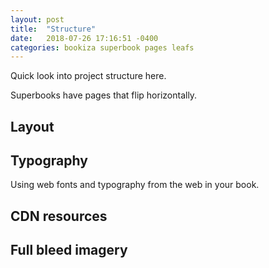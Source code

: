 ```yaml
---
layout: post
title:  "Structure"
date:   2018-07-26 17:16:51 -0400
categories: bookiza superbook pages leafs
---
```

Quick look into project structure here. 

Superbooks have pages that flip horizontally. 

## Layout


## Typography

Using web fonts and typography from the web in your book.


## CDN resources

## Full bleed imagery

## 